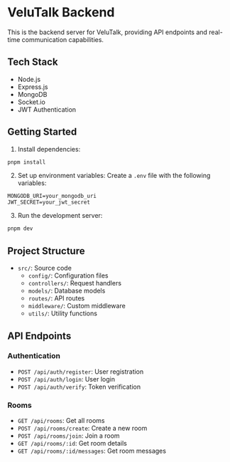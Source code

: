 # VeluTalk Backend

This is the backend server for VeluTalk, providing API endpoints and real-time communication capabilities.

## Tech Stack

- Node.js
- Express.js
- MongoDB
- Socket.io
- JWT Authentication

## Getting Started

1. Install dependencies:
```bash
pnpm install
```

2. Set up environment variables:
Create a `.env` file with the following variables:
```env
MONGODB_URI=your_mongodb_uri
JWT_SECRET=your_jwt_secret
```

3. Run the development server:
```bash
pnpm dev
```

## Project Structure

- `src/`: Source code
  - `config/`: Configuration files
  - `controllers/`: Request handlers
  - `models/`: Database models
  - `routes/`: API routes
  - `middleware/`: Custom middleware
  - `utils/`: Utility functions

## API Endpoints

### Authentication
- `POST /api/auth/register`: User registration
- `POST /api/auth/login`: User login
- `POST /api/auth/verify`: Token verification

### Rooms
- `GET /api/rooms`: Get all rooms
- `POST /api/rooms/create`: Create a new room
- `POST /api/rooms/join`: Join a room
- `GET /api/rooms/:id`: Get room details
- `GET /api/rooms/:id/messages`: Get room messages
